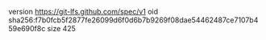 version https://git-lfs.github.com/spec/v1
oid sha256:f7b0fcb5f2877fe26099d6f0d6b7b9269f08dae54462487ce7107b459e690f8c
size 425
